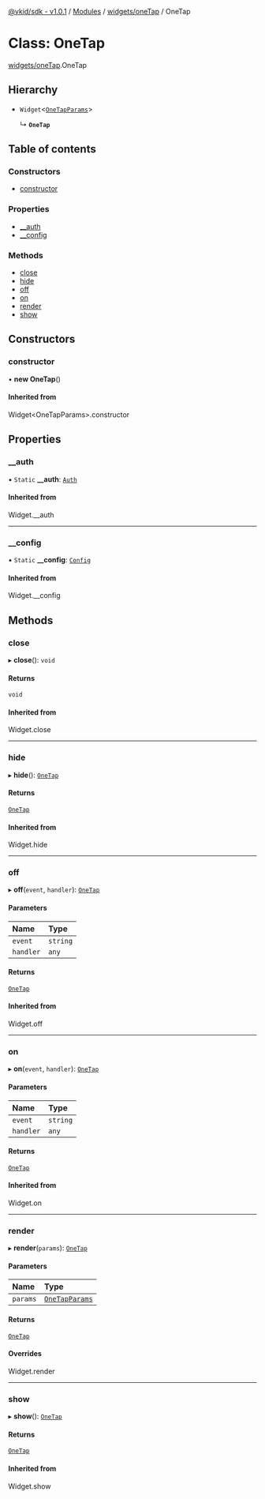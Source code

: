 [@vkid/sdk - v1.0.1](../README.md) / [Modules](../modules.md) / [widgets/oneTap](../modules/widgets_oneTap.md) / OneTap

# Class: OneTap

[widgets/oneTap](../modules/widgets_oneTap.md).OneTap

## Hierarchy

- `Widget`<[`OneTapParams`](../interfaces/widgets_oneTap.OneTapParams.md)\>

  ↳ **`OneTap`**

## Table of contents

### Constructors

- [constructor](widgets_oneTap.OneTap.md#constructor)

### Properties

- [\_\_auth](widgets_oneTap.OneTap.md#__auth)
- [\_\_config](widgets_oneTap.OneTap.md#__config)

### Methods

- [close](widgets_oneTap.OneTap.md#close)
- [hide](widgets_oneTap.OneTap.md#hide)
- [off](widgets_oneTap.OneTap.md#off)
- [on](widgets_oneTap.OneTap.md#on)
- [render](widgets_oneTap.OneTap.md#render)
- [show](widgets_oneTap.OneTap.md#show)

## Constructors

### constructor

• **new OneTap**()

#### Inherited from

Widget<OneTapParams\>.constructor

## Properties

### \_\_auth

▪ `Static` **\_\_auth**: [`Auth`](auth.Auth.md)

#### Inherited from

Widget.\_\_auth

___

### \_\_config

▪ `Static` **\_\_config**: [`Config`](core_config.Config.md)

#### Inherited from

Widget.\_\_config

## Methods

### close

▸ **close**(): `void`

#### Returns

`void`

#### Inherited from

Widget.close

___

### hide

▸ **hide**(): [`OneTap`](widgets_oneTap.OneTap.md)

#### Returns

[`OneTap`](widgets_oneTap.OneTap.md)

#### Inherited from

Widget.hide

___

### off

▸ **off**(`event`, `handler`): [`OneTap`](widgets_oneTap.OneTap.md)

#### Parameters

| Name | Type |
| :------ | :------ |
| `event` | `string` |
| `handler` | `any` |

#### Returns

[`OneTap`](widgets_oneTap.OneTap.md)

#### Inherited from

Widget.off

___

### on

▸ **on**(`event`, `handler`): [`OneTap`](widgets_oneTap.OneTap.md)

#### Parameters

| Name | Type |
| :------ | :------ |
| `event` | `string` |
| `handler` | `any` |

#### Returns

[`OneTap`](widgets_oneTap.OneTap.md)

#### Inherited from

Widget.on

___

### render

▸ **render**(`params`): [`OneTap`](widgets_oneTap.OneTap.md)

#### Parameters

| Name | Type |
| :------ | :------ |
| `params` | [`OneTapParams`](../interfaces/widgets_oneTap.OneTapParams.md) |

#### Returns

[`OneTap`](widgets_oneTap.OneTap.md)

#### Overrides

Widget.render

___

### show

▸ **show**(): [`OneTap`](widgets_oneTap.OneTap.md)

#### Returns

[`OneTap`](widgets_oneTap.OneTap.md)

#### Inherited from

Widget.show
